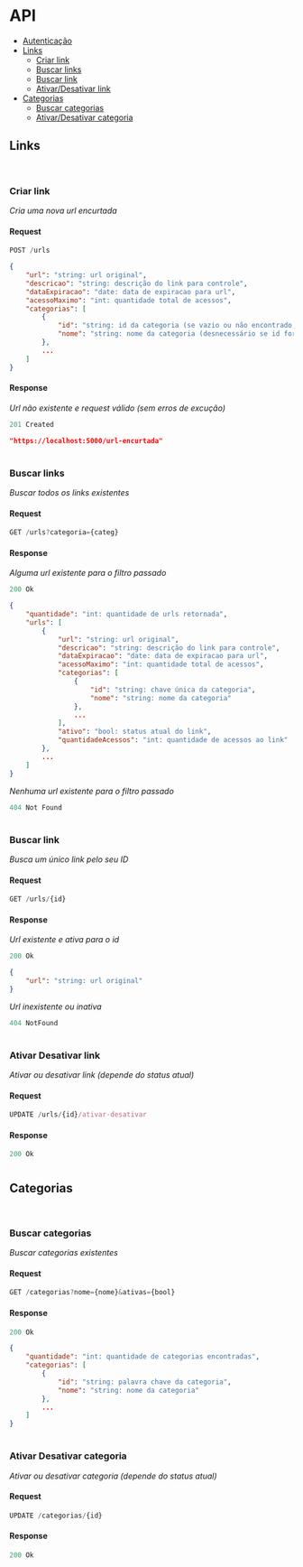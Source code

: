 # API

- [Autenticação](#autenticacao)
- [Links](#links)
  - [Criar link](#criar-link)
  - [Buscar links](#buscar-links)
  - [Buscar link](#buscar-link)
  - [Ativar/Desativar link](#ativar-desativar-link)
- [Categorias](#categorias)
  - [Buscar categorias](#buscar-categorias)
  - [Ativar/Desativar categoria](#ativar-desativar-categoria)


## Links
&nbsp;
### Criar link
*Cria uma nova url encurtada*
#### Request
```js
POST /urls
```
```json
{
    "url": "string: url original",
    "descricao": "string: descrição do link para controle",
    "dataExpiracao": "date: data de expiracao para url",
    "acessoMaximo": "int: quantidade total de acessos",
    "categorias": [
        {
            "id": "string: id da categoria (se vazio ou não encontrado, criar)",
            "nome": "string: nome da categoria (desnecessário se id for passado)"
        },
        ...
    ]
}
```

#### Response
*Url não existente e request válido (sem erros de excução)*
```js
201 Created
```
```json
"https://localhost:5000/url-encurtada"
```
#
### Buscar links
*Buscar todos os links existentes*
#### Request
```js
GET /urls?categoria={categ}
```
#### Response
*Alguma url existente para o filtro passado*
```js
200 Ok
```
```json
{
    "quantidade": "int: quantidade de urls retornada",
    "urls": [
        {
            "url": "string: url original",
            "descricao": "string: descrição do link para controle",
            "dataExpiracao": "date: data de expiracao para url",
            "acessoMaximo": "int: quantidade total de acessos",
            "categorias": [
                {
                    "id": "string: chave única da categoria",
                    "nome": "string: nome da categoria"
                },
                ...
            ],
            "ativo": "bool: status atual do link",
            "quantidadeAcessos": "int: quantidade de acessos ao link"
        },
        ...
    ]
}
```
*Nenhuma url existente para o filtro passado*
```js
404 Not Found
```
#
### Buscar link
*Busca um único link pelo seu ID*
#### Request
```js
GET /urls/{id}
```
#### Response
*Url existente e ativa para o id*
```js
200 Ok
```
```json
{
    "url": "string: url original"
}
```
*Url inexistente ou inativa*
```js
404 NotFound
```
#
### Ativar Desativar link
*Ativar ou desativar link (depende do status atual)*
#### Request
```js
UPDATE /urls/{id}/ativar-desativar
```
#### Response
```js
200 Ok
```
#
## Categorias
&nbsp;

### Buscar categorias
*Buscar categorias existentes*
#### Request
```js
GET /categorias?nome={nome}&ativas={bool}
```
#### Response
```js
200 Ok
```
```json
{
    "quantidade": "int: quantidade de categorias encontradas",
    "categorias": [
        {
            "id": "string: palavra chave da categoria",
            "nome": "string: nome da categoria"
        },
        ...
    ]
}
```
#
### Ativar Desativar categoria
*Ativar ou desativar categoria (depende do status atual)*
#### Request
```js
UPDATE /categorias/{id}
```
#### Response
```js
200 Ok
```
